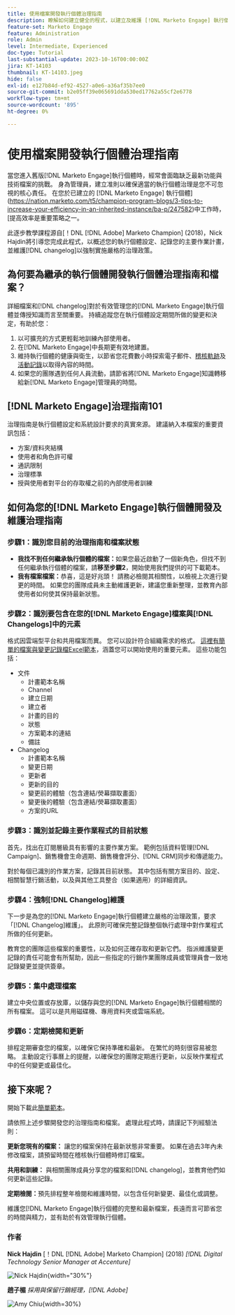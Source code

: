 ```yaml
---
title: 使用檔案開發執行個體治理指南
description: 瞭解如何建立健全的程式，以建立及維護 [!DNL Marketo Engage] 執行個體的檔案和變更記錄檔。 這不僅可節省團隊分享知識的時間，也可提升執行個體的健全度和效率。
feature-set: Marketo Engage
feature: Administration
role: Admin
level: Intermediate, Experienced
doc-type: Tutorial
last-substantial-update: 2023-10-16T00:00:00Z
jira: KT-14103
thumbnail: KT-14103.jpeg
hide: false
exl-id: e127b84d-ef92-4527-a0e6-a36af35b7ee0
source-git-commit: b2e05ff39e065691dda530ed17762a55cf2e6778
workflow-type: tm+mt
source-wordcount: '895'
ht-degree: 0%

---
```


# 使用檔案開發執行個體治理指南

當您進入舊版[!DNL Marketo Engage]執行個體時，經常會面臨缺乏最新功能與技術檔案的挑戰。 身為管理員，建立准則以確保適當的執行個體治理是您不可忽視的核心責任。 在您於已建立的 [!DNL Marketo Engage] 執行個體](https://nation.marketo.com/t5/champion-program-blogs/3-tips-to-increase-your-efficiency-in-an-inherited-instance/ba-p/247582)中工作時，[提高效率是重要策略之一。

此逐步教學課程源自[！DNL [!DNL Adobe] Marketo Champion] (2018)，Nick Hajdin將引導您完成此程式，以概述您的執行個體設定、記錄您的主要作業計畫，並維護[!DNL changelog]以強制實施嚴格的治理政策。

## 為何要為繼承的執行個體開發執行個體治理指南和檔案？

詳細檔案和[!DNL changelog]對於有效管理您的[!DNL Marketo Engage]執行個體並傳授知識而言至關重要。 持續追蹤您在執行個體設定期間所做的變更和決定，有助於您：

1. 以可擴充的方式更輕鬆地訓練內部使用者。
2. 在[!DNL Marketo Engage]中長期更有效地建置。
3. 維持執行個體的健康與衛生，以節省您花費數小時探索電子郵件、[稽核軌跡](https://experienceleague.adobe.com/docs/marketo/using/product-docs/administration/audit-trail/audit-trail-overview.html)及[活動記錄](https://experienceleague.adobe.com/docs/marketo/using/product-docs/core-marketo-concepts/smart-lists-and-static-lists/managing-people-in-smart-lists/locate-the-activity-log-for-a-person.html)以取得內容的時間。
4. 如果您的團隊遇到任何人員流動，請節省將[!DNL Marketo Engage]知識轉移給新[!DNL Marketo Engage]管理員的時間。

## [!DNL Marketo Engage]治理指南101

治理指南是執行個體設定和系統設計要求的真實來源。 建議納入本檔案的重要資訊包括：

* 方案/資料夾結構
* 使用者和角色許可權
* 通訊限制
* 治理標準
* 授與使用者對平台的存取權之前的內部使用者訓練

## 如何為您的[!DNL Marketo Engage]執行個體開發及維護治理指南

### 步驟1：識別您目前的治理指南和檔案狀態

* **我找不到任何繼承執行個體的檔案：**&#x200B;如果您最近啟動了一個新角色，但找不到任何繼承執行個體的檔案，請&#x200B;**移至步驟2**，開始使用我們提供的可下載範本。
* **我有檔案檔案：**&#x200B;恭喜，這是好兆頭！ 請務必檢閱其相關性，以檢視上次進行變更的時間。 如果您的團隊成員未主動維護更新，建議您重新整理，並教育內部使用者如何使其保持最新狀態。

### 步驟2：識別要包含在您的[!DNL Marketo Engage]檔案與[!DNL Changelogs]中的元素

格式因雲端型平台和共用檔案而異。 您可以設計符合組織需求的格式。 [這裡有簡單的檔案與變更記錄檔Excel範本](/help/marketo-tutorial-inherited-instance/_assets/downloads/Adobe_Marketo_Engage_Inherited_Instance_Documentation-Changlog.xlsx)，涵蓋您可以開始使用的重要元素。 這些功能包括：

* 文件
   * 計畫範本名稱
   * Channel
   * 建立日期
   * 建立者
   * 計畫的目的
   * 狀態
   * 方案範本的連結
   * 備註
* Changelog
   * 計畫範本名稱
   * 變更日期
   * 更新者
   * 更新的目的
   * 變更前的體驗（包含連結/熒幕擷取畫面）
   * 變更後的體驗（包含連結/熒幕擷取畫面）
   * 方案的URL

### 步驟3：識別並記錄主要作業程式的目前狀態

首先，找出在訂閱層級具有影響的主要作業方案。 範例包括資料管理[!DNL Campaign]、銷售機會生命週期、銷售機會評分、[!DNL CRM]同步和傳遞能力。

對於每個已識別的作業方案，記錄其目前狀態。 其中包括有關方案目的、設定、相關智慧行銷活動，以及與其他工具整合（如果適用）的詳細資訊。

### 步驟4：強制[!DNL Changelog]維護

下一步是為您的[!DNL Marketo Engage]執行個體建立嚴格的治理政策，要求「[!DNL Changelog]維護」。 此原則可確保完整記錄整個執行處理中對作業程式所做的任何更新。

教育您的團隊這些檔案的重要性，以及如何正確存取和更新它們。 指派維護變更記錄的責任可能會有所幫助，因此一些指定的行銷作業團隊成員或管理員會一致地記錄變更並提供簽章。

### 步驟5：集中處理檔案

建立中央位置或存放庫，以儲存與您的[!DNL Marketo Engage]執行個體相關的所有檔案。 這可以是共用磁碟機、專用資料夾或雲端系統。

### 步驟6：定期檢閱和更新

排程定期審查您的檔案，以確保它保持準確和最新。 在繁忙的時刻很容易被忽略。 主動設定行事曆上的提醒，以確保您的團隊定期進行更新，以反映作業程式中的任何變更或最佳化。

## 接下來呢？

開始下載此[簡單範本](/help/marketo-tutorial-inherited-instance/_assets/downloads/Adobe_Marketo_Engage_Inherited_Instance_Documentation-Changlog.xlsx)。

請依照上述步驟開發您的治理指南和檔案。 處理此程式時，請謹記下列經驗法則：

**更新您現有的檔案：**
讓您的檔案保持在最新狀態非常重要。 如果在過去3年內未修改檔案，請預留時間在稽核執行個體時修訂檔案。

**共用和訓練：**
與相關團隊成員分享您的檔案和[!DNL changelog]，並教育他們如何更新這些記錄。

**定期檢閱：**&#x200B;預先排程整年檢閱和維護時間，以包含任何新變更、最佳化或調整。

維護您[!DNL Marketo Engage]執行個體的完整和最新檔案，長遠而言可節省您的時間與精力，並有助於有效管理執行個體。

### 作者

**Nick Hajdin**
[！DNL [!DNL Adobe] Marketo Champion] (2018)
*[!DNL Digital Technology Senior Manager at Accenture]*

![Nick Hajdin](/help/marketo-tutorial-inherited-instance/_assets/authors/Customer_Author_Nicholas_Hajdin.png){width="30%"}

**趙子楣**
*採用與保留行銷經理，[!DNL Adobe]*

![Amy Chiu](/help/marketo-tutorial-inherited-instance/_assets/authors/Adobe_Author_Amy_Chiu.png){width=30%}
